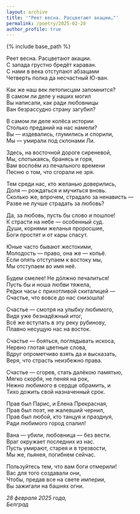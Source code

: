 ```yaml
---
layout: archive
title: '"Реет весна. Расцветают акации…"'
permalink: /poetry/2025-02-28
author_profile: true
---
```


{% include base_path %}

Реет весна. Расцветают акации. <br>
С запада грустно бредёт караван. <br>
С нами в века отступают абзацами <br>
Четверть полка да несчастный Ю-ван. <br>

Как же наш век летописцам запомнится? <br>
В самом ли деле у наших могил <br>
Вы написали, как ради любовницы <br>
Ван безрассудно страну загубил? <br>

В самом ли деле колёса истории <br>
Столько преданий на нас намели? <br>
Вы — издевались, глумились и спорили, <br>
Мы — умирали под склонами Ли. <br>

Здесь, на восточной дороге сиреневой, <br>
Мы, спотыкаясь, бранясь и горя, <br>
Вам воспоём из печального времени <br>
Песню о том, что сгорали не зря. <br>

Тем среди нас, кто желанью доверились, <br>
Доля — рождаться и мучиться вновь. <br>
Сколько же, впрочем, страдало за ненависть — <br>
Разве не лучше страдать за любовь? <br>

Да, за любовь, пусть бы cлово и пошлое! <br>
К страсти на небе — особенный суд. <br>
Души, корнями желанья проросшие, <br>
Боги простят и от кары спасут. <br>

Юные часто бывают жестокими, <br>
Молодость — право, она же — копьё. <br>
Если опять отступаем к востоку мы, <br>
Мы отступаем во имя неё. <br>

Будем смелее! Не дóлжно печалиться! <br>
Пусть бы и ноша любви тяжела, <br>
Ре́дки часы с прихотливой скиталицей — <br>
Счастье, что вовсе до нас снизошла! <br>

Счастье — смотря на улыбку любимого, <br>
Видя уже безнадёжный итог, <br>
Всё же вступать в эту реку рубинову, <br>
Плавно несущую нас на восток. <br>

Счастье — бояться, поглядывать искоса, <br>
Нервно глотая цветные слова, <br>
Вдруг опрометчиво взять да и высказать, <br>
Веря, что страсть неизбежно права. <br>

Счастье — сгорев, стать далёкою памятью, <br>
Мягко скорбя, не пеняя на рок, <br>
Нежно любимого в сердце обрамить, и <br>
Тихо дожить свой назначенный срок. <br>

Прав был Парис, и Елена Прекрасная, <br>
Прав был поэт, не жалевший чернил, <br>
Прав был любой, кто танцуя и празднуя, <br>
Ради любимого город спалил! <br>

Вана — убили, любовница — без вести. <br>
Враг окружает последних из нас. <br>
Пусть умирают, старея и в трезвости, <br>
Мы же, пьянея, погибнем сейчас. <br>

Пользуйтесь тем, что вам боги отмерили! <br>
Вас для того создавали они, <br>
Чтобы, предав все на свете империи, <br>
Вы зажигали на башнях огни. <br>

<i>28 февраля 2025 года,</i> <br>
<i>Белград</i>